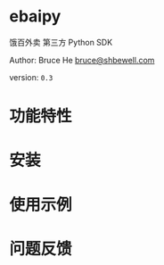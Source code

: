 # ebaipy

饿百外卖 第三方 Python SDK


Author: Bruce He <bruce@shbewell.com>

version: `0.3`

# 功能特性


# 安装


# 使用示例


# 问题反馈

